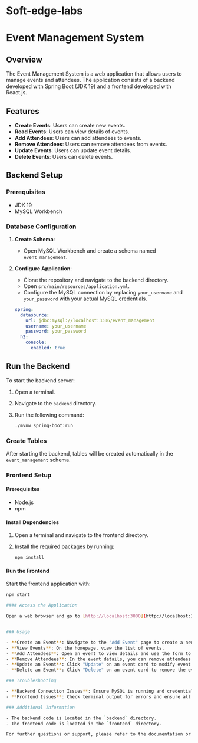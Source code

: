 # Soft-edge-labs
# Event Management System

## Overview

The Event Management System is a web application that allows users to manage events and attendees. The application consists of a backend developed with Spring Boot (JDK 19) and a frontend developed with React.js.

## Features

- **Create Events**: Users can create new events.
- **Read Events**: Users can view details of events.
- **Add Attendees**: Users can add attendees to events.
- **Remove Attendees**: Users can remove attendees from events.
- **Update Events**: Users can update event details.
- **Delete Events**: Users can delete events.

## Backend Setup

### Prerequisites

- JDK 19
- MySQL Workbench

### Database Configuration

1. **Create Schema**:
   - Open MySQL Workbench and create a schema named `event_management`.

2. **Configure Application**:
   - Clone the repository and navigate to the backend directory.
   - Open `src/main/resources/application.yml`.
   - Configure the MySQL connection by replacing `your_username` and `your_password` with your actual MySQL credentials.

   ```yaml
   spring:
     datasource:
       url: jdbc:mysql://localhost:3306/event_management
       username: your_username
       password: your_password
     h2:
       console:
         enabled: true

## Run the Backend

To start the backend server:

1. Open a terminal.
2. Navigate to the `backend` directory.
3. Run the following command:

   ```bash
   ./mvnw spring-boot:run


### Create Tables

After starting the backend, tables will be created automatically in the `event_management` schema.

### Frontend Setup

#### Prerequisites

- Node.js
- npm

#### Install Dependencies

1. Open a terminal and navigate to the frontend directory.
2. Install the required packages by running:

    ```bash
    npm install
    ```

#### Run the Frontend

Start the frontend application with:

```bash
npm start

#### Access the Application

Open a web browser and go to [http://localhost:3000](http://localhost:3000) to access the application.


### Usage

- **Create an Event**: Navigate to the "Add Event" page to create a new event.
- **View Events**: On the homepage, view the list of events.
- **Add Attendees**: Open an event to view details and use the form to add attendees.
- **Remove Attendees**: In the event details, you can remove attendees.
- **Update an Event**: Click "Update" on an event card to modify event details.
- **Delete an Event**: Click "Delete" on an event card to remove the event. A confirmation popup will appear to confirm the deletion.

### Troubleshooting

- **Backend Connection Issues**: Ensure MySQL is running and credentials in `application.yml` are correct.
- **Frontend Issues**: Check terminal output for errors and ensure all dependencies are installed.

### Additional Information

- The backend code is located in the `backend` directory.
- The frontend code is located in the `frontend` directory.

For further questions or support, please refer to the documentation or contact support.
